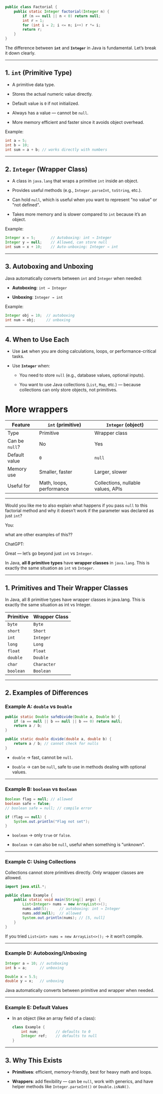 ```java
public class Factorial {
    public static Integer factorial(Integer n) {
        if (n == null || n < 0) return null;
        int r = 1;
        for (int i = 2; i <= n; i++) r *= i;
        return r;
    }
}
```

The difference between **`int`** and **`Integer`** in Java is fundamental. Let’s break it down clearly.

---

## 1\. **`int` (Primitive Type)**

-   A primitive data type.
    
-   Stores the actual numeric value directly.
    
-   Default value is `0` if not initialized.
    
-   Always has a value — cannot be `null`.
    
-   More memory efficient and faster since it avoids object overhead.
    

Example:

```java
int a = 5;
int b = 10;
int sum = a + b; // works directly with numbers
```

---

## 2\. **`Integer` (Wrapper Class)**

-   A class in `java.lang` that wraps a primitive `int` inside an object.
    
-   Provides useful methods (e.g., `Integer.parseInt`, `toString`, etc.).
    
-   Can hold `null`, which is useful when you want to represent "no value" or "not defined".
    
-   Takes more memory and is slower compared to `int` because it’s an object.
    

Example:

```java
Integer x = 5;       // Autoboxing: int → Integer
Integer y = null;    // Allowed, can store null
int sum = x + 10;    // Auto-unboxing: Integer → int
```

---

## 3\. **Autoboxing and Unboxing**

Java automatically converts between `int` and `Integer` when needed:

-   **Autoboxing**: `int → Integer`
    
-   **Unboxing**: `Integer → int`
    

Example:

```java
Integer obj = 10;  // autoboxing
int num = obj;     // unboxing
```

---

## 4\. **When to Use Each**

-   Use **`int`** when you are doing calculations, loops, or performance-critical tasks.
    
-   Use **`Integer`** when:
    
    -   You need to store `null` (e.g., database values, optional inputs).
        
    -   You want to use Java collections (`List`, `Map`, etc.) — because collections can only store objects, not primitives.

# More wrappers

| Feature | `int` (primitive) | `Integer` (object) |
| --- | --- | --- |
| Type | Primitive | Wrapper class |
| Can be `null`? | No | Yes |
| Default value | `0` | `null` |
| Memory use | Smaller, faster | Larger, slower |
| Useful for | Math, loops, performance | Collections, nullable values, APIs |

---

Would you like me to also explain what happens if you pass `null` to this factorial method and why it doesn’t work if the parameter was declared as just `int`?

You: 

what are other examples of this??

ChatGPT: 

Great — let’s go beyond just `int` vs `Integer`.

In Java, **all 8 primitive types** have **wrapper classes** in `java.lang`. This is exactly the same situation as `int` vs `Integer`.

---

## 1\. Primitives and Their Wrapper Classes

In Java, all 8 primitive types have wrapper classes in java.lang. This is exactly the same situation as int vs Integer.

| Primitive | Wrapper Class |
| --- | --- |
| `byte` | `Byte` |
| `short` | `Short` |
| `int` | `Integer` |
| `long` | `Long` |
| `float` | `Float` |
| `double` | `Double` |
| `char` | `Character` |
| `boolean` | `Boolean` |

---

## 2\. Examples of Differences

### Example A: `double` vs `Double`

```java
public static Double safeDivide(Double a, Double b) {
    if (a == null || b == null || b == 0) return null;
    return a / b;
}

public static double divide(double a, double b) {
    return a / b; // cannot check for nulls
}
```

-   `double` → fast, cannot be `null`.
    
-   `Double` → can be `null`, safe to use in methods dealing with optional values.
    

---

### Example B: `boolean` vs `Boolean`

```java
Boolean flag = null; // allowed
boolean safe = false;
// boolean safe = null; // compile error

if (flag == null) {
    System.out.println("Flag not set");
}
```

-   `boolean` → only `true` or `false`.
    
-   `Boolean` → can also be `null`, useful when something is "unknown".
    

---

### Example C: Using Collections

Collections cannot store primitives directly. Only wrapper classes are allowed.

```java
import java.util.*;

public class Example {
    public static void main(String[] args) {
        List<Integer> nums = new ArrayList<>();
        nums.add(5);     // autoboxing: int → Integer
        nums.add(null);  // allowed
        System.out.println(nums); // [5, null]
    }
}
```

If you tried `List<int> nums = new ArrayList<>();` → it won’t compile.

---

### Example D: Autoboxing/Unboxing

```java
Integer a = 10; // autoboxing
int b = a;      // unboxing

Double x = 5.5;
double y = x;   // unboxing
```

Java automatically converts between primitive and wrapper when needed.

---

### Example E: Default Values

-   In an object (like an array field of a class):
    
    ```java
    class Example {
        int num;        // defaults to 0
        Integer ref;    // defaults to null
    }
    ```
    

---

## 3\. Why This Exists

-   **Primitives**: efficient, memory-friendly, best for heavy math and loops.
    
-   **Wrappers**: add flexibility — can be `null`, work with generics, and have helper methods like `Integer.parseInt()` or `Double.isNaN()`.